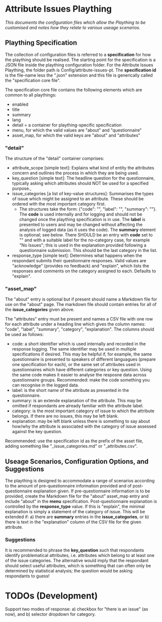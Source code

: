 # Attribute Issues Plaything
_This documents the configuration files which allow the Plaything to be customised and notes how they relate to various useage scenarios._

## Plaything Specification
The collection of configuration files is referred to a __specification__ for how the plaything should be realised. The starting point for the specification is a JSON file inside the plaything configuration folder. For the Attribute Issues Plaything, the folder path is Config/attribute-issues-pt. The __specification id__ is the file-name less the ".json" extension and this file is generically called the "specification core file".

The specification core file contains the following elements which are common to all playthings:
- enabled
- title
- summary
- lang
- detail = a container for plaything-specific specification
- menu, for which the valid values are "about" and "questionnaire"
- asset_map, for which the valid keys are "about" and "attributes"

### "detail"
The structure of the "detail" container comprises:
- attribute_scope [simple text]: Explains what kind of entity the attributes concern and outlines the process in which they are being used.
- key_question [simple text]: The headline question for the questionnaire, typically asking which attributes should NOT be used for a specified purpose.,
- issue_categories [a list of key-value structures]: Summarises the types of issue which might be assigned to an attribute. These should be ordered with the most important category first.
  - The structures take the form: {"code": "", "label": "", "summary": ""}. The __code__ is used internally and for logging and should not be changed once the plaything specification is in use. The __label__ is presented to users and may be changed without affecting the analysis of logged data (as it uses the code). The __summary__ element is optional; see below. There SHOULD be an entry with __code__ set to "" and with a suitable label for the no-category case, for example "No Issues"; this is used in the explanation provided following a questionnaire submission. This should be the last category in the list.
- response_type [simple text]: Determines what happens when the respondant submits their questionnaire responses. Valid values are "acknowledge" (provides no feedback) and "explain", which lists the responses and comments on the category assigned to each. Defaults to "explain".

### "asset_map"
The "about" entry is optional but if present should name a Markdown file for use on the "about" page. The markdown file should contain entries for all of the __issue_categories__ given above. 

The "attributes" entry must be present and names a CSV file with one row for each attribute under a heading line which gives the column names: "code", "label", "summary", "category", "explanation". The columns should be used as follows:
- code: a short identifier which is used internally and recorded in the response logging. The same identifier may be used in multiple specifications if desired. This may be helpful if, for example, the same questionnaire is presented to speakers of different languagues (prepare one specification for each), or the same set of attributes used in questionnaires which have different categories or key question. Using the same code makes it easier to analyse the resposne data across questionnaire groups. Recommended: make the code something you can recognise in the logged data.
- label: is the short name of the attribute as presented in the questionnaire.
- summary: is an extende explanation of the attribute. This may be omitted if respondants are already familiar with the attribute label.
- category: is the most important category of issue to which the attribute belongs. If there are no issues, this may be left blank.
- explanation: may be left blank unless there is something to say about how/why the attribute is associated with the category of issue assessed against the key question.

Recommended: use the specification id as the prefix of the asset file, adding something like "_issue_categories.md" or "_attributes.csv".

## Useage Scenarios, Configuration Options, and Suggestions
The plaything is designed to accommodate a range of scenarios according to the amount of pre-questionnaire information provided and of post-questionnaire explanation given. If pre-questionnaire information is to be provided, create the Markdown file for the "about" asset_map entry and include "about" in the __menu__ specification. Post-questionnaire explanation is controlled by the __response_type__ value. If this is "explain", the minimal explanation is simply a statement of the category of issue. This will be extended if: a) there are __summary__ entries in the __issue_categories__, or b) there is text in the "explanation" column of the CSV file for the given attribute.

### Suggestions
It is recommended to phrase the __key_question__ such that respondants identify problematical attributes, i.e. attributes which belong to at least one of the issue categories. The alternative would imply that the respondant should select useful attributes, which is something that can often only be determined by statistical analysis; the question would be asking respondants to guess!

# TODOs (Development)
Support two modes of response: a) checkbox for "there is an issue" (as now), and b) selector dropdown for category.